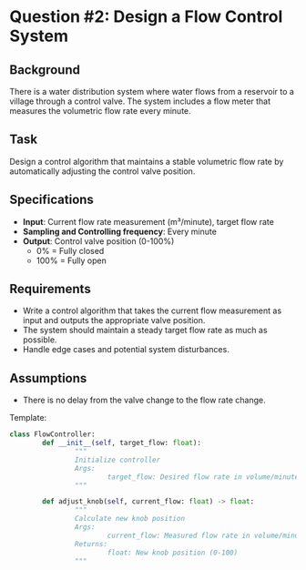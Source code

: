 # Question #2: Design a Flow Control System

## Background
There is a water distribution system where water flows from a reservoir to a village through a control valve. The system includes a flow meter that measures the volumetric flow rate every minute.

## Task
Design a control algorithm that maintains a stable volumetric flow rate by automatically adjusting the control valve position.

## Specifications
- **Input**: Current flow rate measurement (m³/minute), target flow rate
- **Sampling and Controlling frequency**: Every minute
- **Output**: Control valve position (0-100%)
    - 0% = Fully closed
    - 100% = Fully open

## Requirements
- Write a control algorithm that takes the current flow measurement as input and outputs the appropriate valve position.
- The system should maintain a steady target flow rate as much as possible.
- Handle edge cases and potential system disturbances.

## Assumptions
- There is no delay from the valve change to the flow rate change.

Template: 
```python
class FlowController:
        def __init__(self, target_flow: float):
                """
                Initialize controller
                Args:
                        target_flow: Desired flow rate in volume/minute
                """

        def adjust_knob(self, current_flow: float) -> float:
                """
                Calculate new knob position
                Args:
                        current_flow: Measured flow rate in volume/minute
                Returns:
                        float: New knob position (0-100)
                """
```
